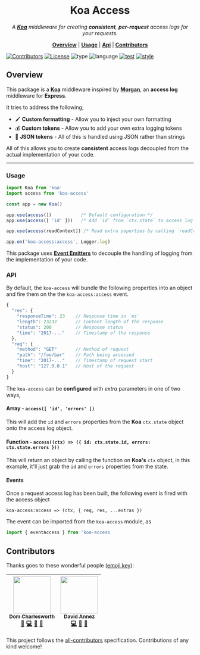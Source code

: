 <h1 align="center">Koa Access</h1>

<p align="center">
  <i>
    A <b><a href="http://koajs.com">Koa</a></b> middleware for
    creating <b>consistent</b>, <b>per-request</b> access logs for your requests.
  </i>
</p>

<p align="center">
  <b><a href="#overview">Overview</a></b>
  |
  <b><a href="#usage">Usage</a></b>
  |
  <b><a href="#api">Api</a></b>
  |
  <b><a href="#contributors">Contributors</a></b>
</p>


[![Contributors](https://img.shields.io/badge/contributors-2-orange.svg?style=for-the-badge)](#contributors)
[![License](https://img.shields.io/github/license/mashape/apistatus.svg?style=for-the-badge)]()
![type](https://img.shields.io/badge/⚡-library-c45366.svg?style=for-the-badge)
![language](https://img.shields.io/badge/❤-Node-da776c.svg?style=for-the-badge)
[![test](https://img.shields.io/badge/🔬-Jest-e9a279.svg?style=for-the-badge)](https://facebook.github.io/jest/)
[![style](https://img.shields.io/badge/🎨-Standard-e4ca93.svg?style=for-the-badge)](https://standardjs.com)

## Overview

This package is a [**Koa**](http://koajs.com/) middleware inspired by
[**Morgan**](https://github.com/expressjs/morgan), an **access log**
middleware for **Express**.

It tries to address the following;

* 🖌 **Custom formatting** - Allow you to inject your own formatting
* 💰 **Custom tokens** - Allow you to add your own extra logging tokens
* 📓 **JSON tokens** - All of this is handled using JSON rather than strings

All of this allows you to create **consistent** access logs decoupled
from the actual implementation of your code.

---

### Usage

```js
import Koa from 'koa'
import access from 'koa-access'

const app = new Koa()

app.use(access())           /* Default configuration */
app.use(access([ 'id' ]))   /* Add `id` from `ctx.state` to access log */

app.use(access(readContext)) /* Read extra poperties by calling `readContext` on `ctx` */

app.on('koa-access:access', Logger.log)
```

This package uses [**Event
Emitters**](https://nodejs.org/api/events.html) to decouple the
handling of logging from the implementation of your code.

### API

By default, the `koa-access` will bundle the following properties into
an object and fire them on the the `koa-access:access` event.

```js
{
  "res": {
    "responseTime": 23    // Response time in `ms`
    "length": 23232       // Content length of the response
    "status": 200         // Response status
    "time": "2017-..."    // Timestamp of the response
  },
  "req": {
    "method": "GET"       // Method of request
    "path": "/foo/bar"    // Path being accessed
    "time": "2017-..."    // Timestamp of request start
    "host": "127.0.0.1"   // Host of the request
  }
}
```

The `koa-access` can be **configured** with _extra_ parameters in one
of two ways,

#### Array - `access([ 'id', 'errors' ])`

This will add the `id` and `errors` properties from the **Koa**
`ctx.state` object onto the access log object.

#### Function - `access((ctx) => ({ id: ctx.state.id, errors: ctx.state.errors }))`

This will return an object by calling the function on **Koa's** `ctx`
object, in this example, it'll just grab the `id` and `errors`
properties from the state.

#### Events

Once a request access log has been built, the following event is fired
with the access object

`koa-access:access => (ctx, { req, res, ...extras })`

The event can be imported from the `koa-access` module, as

```js
import { eventAccess } from 'koa-access
```

## Contributors

Thanks goes to these wonderful people ([emoji key](https://github.com/kentcdodds/all-contributors#emoji-key)):

<!-- ALL-CONTRIBUTORS-LIST:START - Do not remove or modify this section -->
| [<img src="https://avatars1.githubusercontent.com/u/5881414?v=4" width="100px;"/><br /><sub>Dom Charlesworth</sub>](http://domcharlesworth.co.uk)<br />[📖](https://github.com/uswitch/koa-access/commits?author=domtronn "Documentation") [💻](https://github.com/uswitch/koa-access/commits?author=domtronn "Code") [🤔](#ideas-domtronn "Ideas, Planning, & Feedback") [🔌](#plugin-domtronn "Plugin/utility libraries") | [<img src="https://avatars3.githubusercontent.com/u/1567681?v=4" width="100px;"/><br /><sub>David Annez</sub>](http://davidannez.com)<br />[💻](https://github.com/uswitch/koa-access/commits?author=annez "Code") [🤔](#ideas-annez "Ideas, Planning, & Feedback") [🔌](#plugin-annez "Plugin/utility libraries") |
| :---: | :---: |
<!-- ALL-CONTRIBUTORS-LIST:END -->

This project follows the [all-contributors](https://github.com/kentcdodds/all-contributors) specification. Contributions of any kind welcome!
